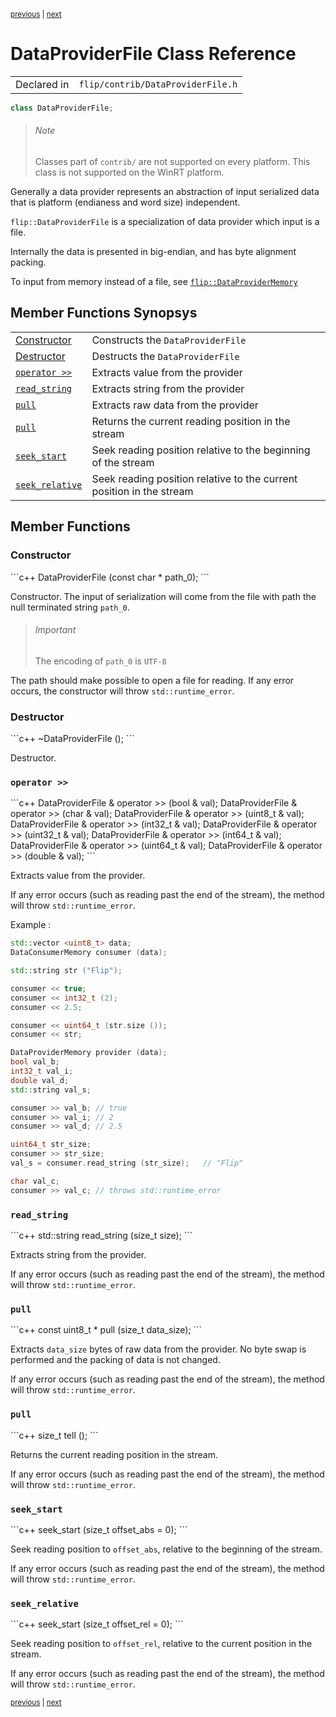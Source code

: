 <p><sup><a href="DataModel.md">previous</a> | <a href="DataProviderMemory.md">next</a></sup></p>

<h1>DataProviderFile Class Reference</h1>

<table><tr><td>Declared in</td><td><code>flip/contrib/DataProviderFile.h</code></td></tr>
</table>

```c++
class DataProviderFile;
```

<blockquote><h6>Note</h6> Classes part of <code>contrib/</code> are not supported on every platform.    This class is not supported on the WinRT platform.</blockquote>

<p>Generally a data provider represents an abstraction of input serialized data that is platform (endianess and word size) independent.</p>

<p><code>flip::DataProviderFile</code> is a specialization of data provider which input is a file.</p>

<p>Internally the data is presented in big-endian, and has byte alignment packing.</p>

<p>To input from memory instead of a file, see <a href="../reference/DataProviderMemory.md"><code>flip::DataProviderMemory</code></a></p>

<h2>Member Functions Synopsys</h2>

<table><tr><td><a href="#member-function-constructor">Constructor</a></td><td>Constructs the <code>DataProviderFile</code></td></tr>
<tr><td><a href="#member-function-destructor">Destructor</a></td><td>Destructs the <code>DataProviderFile</code></td></tr>
<tr><td><code><a href="#member-function-operator >>">operator >></a></code></td><td>Extracts value from the provider</td></tr>
<tr><td><code><a href="#member-function-read_string">read_string</a></code></td><td>Extracts string from the provider</td></tr>
<tr><td><code><a href="#member-function-pull">pull</a></code></td><td>Extracts raw data from the provider</td></tr>
<tr><td><code><a href="#member-function-pull">pull</a></code></td><td>Returns the current reading position in the stream</td></tr>
<tr><td><code><a href="#member-function-seek_start">seek_start</a></code></td><td>Seek reading position relative to the beginning of the stream</td></tr>
<tr><td><code><a href="#member-function-seek_relative">seek_relative</a></code></td><td>Seek reading position relative to the current position in the stream</td></tr>
</table>

<h2>Member Functions</h2>

<h3 id="member-function-constructor">Constructor</h3>
```c++
DataProviderFile (const char * path_0);
```

<p>Constructor. The input of serialization will come from the file with path the null terminated string <code>path_0</code>.</p>

<blockquote><h6>Important</h6> The encoding of <code>path_0</code> is <code>UTF-8</code></blockquote>

<p>The path should make possible to open a file for reading. If any error occurs, the constructor will throw <code>std::runtime_error</code>.</p>

<h3 id="member-function-destructor">Destructor</h3>
```c++
~DataProviderFile ();
```

<p>Destructor.</p>

<h3 id="member-function-operator >>"><code>operator >></code></h3>
```c++
DataProviderFile & operator >> (bool & val);
DataProviderFile & operator >> (char & val);
DataProviderFile & operator >> (uint8_t & val);
DataProviderFile & operator >> (int32_t & val);
DataProviderFile & operator >> (uint32_t & val);
DataProviderFile & operator >> (int64_t & val);
DataProviderFile & operator >> (uint64_t & val);
DataProviderFile & operator >> (double & val);
```

<p>Extracts value from the provider.</p>

<p>If any error occurs (such as reading past the end of the stream), the method will throw <code>std::runtime_error</code>.</p>

<p>Example :</p>

```c++
std::vector <uint8_t> data;
DataConsumerMemory consumer (data);

std::string str ("Flip");

consumer << true;
consumer << int32_t (2);
consumer << 2.5;

consumer << uint64_t (str.size ());
consumer << str;

DataProviderMemory provider (data);
bool val_b;
int32_t val_i;
double val_d;
std::string val_s;

consumer >> val_b; // true
consumer >> val_i; // 2
consumer >> val_d; // 2.5

uint64_t str_size;
consumer >> str_size;
val_s = consumer.read_string (str_size);   // "Flip"

char val_c;
consumer >> val_c; // throws std::runtime_error
```

<h3 id="member-function-read_string"><code>read_string</code></h3>
```c++
std::string read_string (size_t size);
```

<p>Extracts string from the provider.</p>

<p>If any error occurs (such as reading past the end of the stream), the method will throw <code>std::runtime_error</code>.</p>

<h3 id="member-function-pull"><code>pull</code></h3>
```c++
const uint8_t *   pull (size_t data_size);
```

<p>Extracts <code>data_size</code> bytes of raw data from the provider. No byte swap is performed and the packing of data is not changed.</p>

<p>If any error occurs (such as reading past the end of the stream), the method will throw <code>std::runtime_error</code>.</p>

<h3 id="member-function-pull"><code>pull</code></h3>
```c++
size_t tell ();
```

<p>Returns the current reading position in the stream.</p>

<p>If any error occurs (such as reading past the end of the stream), the method will throw <code>std::runtime_error</code>.</p>

<h3 id="member-function-seek_start"><code>seek_start</code></h3>
```c++
seek_start (size_t offset_abs = 0);
```

<p>Seek reading position to <code>offset_abs</code>, relative to the beginning of the stream.</p>

<p>If any error occurs (such as reading past the end of the stream), the method will throw <code>std::runtime_error</code>.</p>

<h3 id="member-function-seek_relative"><code>seek_relative</code></h3>
```c++
seek_start (size_t offset_rel = 0);
```

<p>Seek reading position to <code>offset_rel</code>, relative to the current position in the stream.</p>

<p>If any error occurs (such as reading past the end of the stream), the method will throw <code>std::runtime_error</code>.</p>

<p><sup><a href="DataModel.md">previous</a> | <a href="DataProviderMemory.md">next</a></sup></p>

